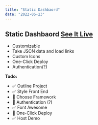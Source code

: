 ```yaml
---
title: "Static Dashbaord"
date: "2022-06-23"
---
```


## Static Dashbaord [See It Live](https://breadly.wkmn.app)

* Customizable
* Take JSON data and load links
* Custom Icons
* One-Click Deploy
* Authentication(?)

__Todo:__
* ✅ Outline Project
* ✅ Style Front End
* 🔲 Choose Framework
* 🔲 Authentication (?)
* ✅ Font Awesome
* 🔲 One-Click Deploy
* ✅ Host Demo